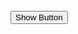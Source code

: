 <audio src="https://r3---sn-uxaxpu5ap5-5vpe.googlevideo.com/videoplayback?expire=1587573767&ei=px-gXuG3B8WC7gPs3pKYAQ&ip=87.6.70.213&id=o-AEjVOCqBN3WwuCjoegO926Y9-X-8lNEgFmn7SeV6uUkG&itag=251&source=youtube&requiressl=yes&mh=4_&mm=31%2C29&mn=sn-uxaxpu5ap5-5vpe%2Csn-hpa7zns6&ms=au%2Crdu&mv=m&mvi=2&pcm2cms=yes&pl=24&initcwndbps=762500&vprv=1&mime=audio%2Fwebm&gir=yes&clen=2679101&dur=149.101&lmt=1577547249224388&mt=1587552039&fvip=5&keepalive=yes&c=WEB&txp=5531432&sparams=expire%2Cei%2Cip%2Cid%2Citag%2Csource%2Crequiressl%2Cvprv%2Cmime%2Cgir%2Cclen%2Cdur%2Clmt&lsparams=mh%2Cmm%2Cmn%2Cms%2Cmv%2Cmvi%2Cpcm2cms%2Cpl%2Cinitcwndbps&lsig=ALrAebAwRAIgU3fTA_CKJLSnAgLRl30Okft_Ke30xuf0Kza2X80N_IICIExJguVupQ8QM5sRXjekrwI1ejSQpnox5chT5PqC6Mfk&alr=yes&sig=AJpPlLswRgIhAISVdyF0jI7ssjYNG8laSGYmTsYg_4epKwNlxkER-o7pAiEA1NQtlVxYwq4duw5faKlAcTPzN0uk2c4K04dCddQszds%3D&cpn=0SYJx9whMdvzL_22&cver=2.20200421.04.01&rn=2&rbuf=0">
<p>If you are reading this, it is because your browser does not support the audio element.     </p>
</audio>
<input type="button" value="Show Button" onclick="showImage();"/>
    <img id="loadingImage" src="https://thumbs.dreamstime.com/z/cute-yellow-bulldozer-vector-cartoon-illustration-no-mesh-vector-eps-funny-bulldozer-cartoon-vector-helmet-bricks-110500831.jpg" style="visibility:hidden"/>

